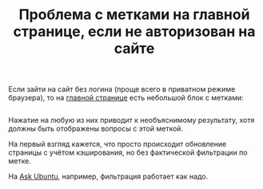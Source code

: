 ﻿---
title: "Проблема с метками на главной странице, если не авторизован на сайте"
se.owner.user_id: 361068
se.owner.display_name: "EOF"
se.owner.link: "https://ru.meta.stackoverflow.com/users/361068/eof"
se.link: "https://ru.meta.stackoverflow.com/questions/11030/%d0%9f%d1%80%d0%be%d0%b1%d0%bb%d0%b5%d0%bc%d0%b0-%d1%81-%d0%bc%d0%b5%d1%82%d0%ba%d0%b0%d0%bc%d0%b8-%d0%bd%d0%b0-%d0%b3%d0%bb%d0%b0%d0%b2%d0%bd%d0%be%d0%b9-%d1%81%d1%82%d1%80%d0%b0%d0%bd%d0%b8%d1%86%d0%b5-%d0%b5%d1%81%d0%bb%d0%b8-%d0%bd%d0%b5-%d0%b0%d0%b2%d1%82%d0%be%d1%80%d0%b8%d0%b7%d0%be%d0%b2%d0%b0%d0%bd-%d0%bd%d0%b0-%d1%81%d0%b0%d0%b9%d1%82%d0%b5"
se.question_id: 11030
se.post_type: question
---
<p>Если зайти на сайт без логина (проще всего в приватном режиме браузера), то на <a href="https://ru.stackoverflow.com/">главной странице</a> есть небольшой блок с метками:</p>
<blockquote>
<p><img src="https://i.stack.imgur.com/MOi4e.png" alt="" /></p>
</blockquote>
<p>Нажатие на любую из них приводит к необъяснимому результату, хотя должны быть отображены вопросы с этой меткой.</p>
<p>На первый взгляд кажется, что просто происходит обновление страницы с учётом кэширования, но без фактической фильтрации по метке.</p>
<p>На <a href="https://askubuntu.com/">Ask Ubuntu</a>, например, фильтрация работает как надо.</p>
